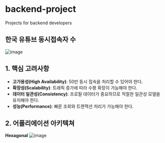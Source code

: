 # backend-project
Projects for backend developers

## 한국 유튜브 동시접속자 수
![image](https://github.com/user-attachments/assets/9ccbe627-df8b-4216-958f-c86794c4f16d)

## 1. 핵심 고려사항
* **고가용성(High Availability)**: 50만 동시 접속을 처리할 수 있어야 한다.
* **확장성(Scalability)**: 트래픽 증가에 따라 수평 확장이 가능해야 한다.
* **데이터 일관성(Consistency)**: 프로필 데이터가 중요하므로 적절한 일관성 모델을 유지해야 한다.
* **성능(Performance)**: 빠른 조회와 트랜잭션 처리가 가능해야 한다.

## 2. 어플리에이션 아키텍쳐

**Hexagonal**
![image](https://github.com/user-attachments/assets/50b42895-51ca-41e1-8bc4-5c0620d16eaa)
  
